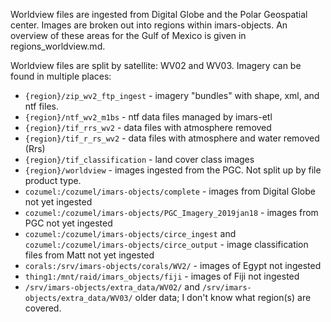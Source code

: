 Worldview files are ingested from Digital Globe and the Polar Geospatial center.
Images are broken out into regions within imars-objects.
An overview of these areas for the Gulf of Mexico is given in regions_worldview.md.

Worldview files are split by satellite: WV02 and WV03.
Imagery can be found in multiple places:
* `{region}/zip_wv2_ftp_ingest` - imagery "bundles" with shape, xml, and ntf files.
* `{region}/ntf_wv2_m1bs` - ntf data files managed by imars-etl
* `{region}/tif_rrs_wv2` - data files with atmosphere removed
* `{region}/tif_r_rs_wv2` - data files with atmosphere and water removed (Rrs)
* `{region}/tif_classification` - land cover class images
* `{region}/worldview` - images ingested from the PGC. Not split up by file product type.
* `cozumel:/cozumel/imars-objects/complete` - images from Digital Globe not yet ingested
* `cozumel:/cozumel/imars-objects/PGC_Imagery_2019jan18` - images from PGC not yet ingested
* `cozumel:/cozumel/imars-objects/circe_ingest` and `cozumel:/cozumel/imars-objects/circe_output` - image classification files from Matt not yet ingested
* `corals:/srv/imars-objects/corals/WV2/` - images of Egypt not ingested
* `thing1:/mnt/raid/imars_objects/fiji` - images of Fiji not ingested
* `/srv/imars-objects/extra_data/WV02/` and `/srv/imars-objects/extra_data/WV03/` older data; I don't know what region(s) are covered.
